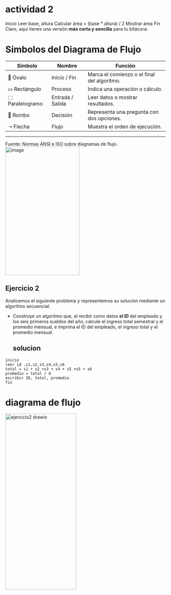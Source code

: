 # actividad 2 
Inicio
Leer base, altura
Calcular área = (base * altura) / 2
Mostrar área
Fin
Claro, aquí tienes una versión **más corta y sencilla** para tu bitácora:



# Símbolos del Diagrama de Flujo

| Símbolo     | Nombre     | Función                                 |
| --------------- | ---------------- | ------------------------------------------- |
| 🔷 Óvalo        | Inicio / Fin     | Marca el comienzo o el final del algoritmo. |
| ▭ Rectángulo    | Proceso          | Indica una operación o cálculo.             |
| ⬚ Paralelogramo | Entrada / Salida | Leer datos o mostrar resultados.            |
| 🔺 Rombo        | Decisión         | Representa una pregunta con dos opciones.   |
| ➝ Flecha        | Flujo            | Muestra el orden de ejecución.              |

---

Fuente: Normas ANSI e ISO sobre diagramas de flujo.
<img width="233" height="403" alt="image" src="https://github.com/user-attachments/assets/2b40f1a2-a0d4-4f8a-af3e-b47637377d59" />

## Ejercicio 2

Analicemos el siguiente problema y representemos su solución mediante un algoritmo secuencial.

- Construye un algoritmo que, al recibir como datos **el ID** del empleado y los seis primeros sueldos del año, calcule el ingreso total semestral y el promedio mensual, e imprima el ID del empleado, el ingreso total y el promedio mensual.

  ## solucion
```
inicio 
leer id ,s1,s2,s3,s4,s5,s6
total = s1 + s2 +s3 + s4 + s5 +s5 + s6
promedio = total / 6
escribir ID, total, promedio
fin
```
# diagrama de flujo
<img width="222" height="552" alt="ejercicio2 drawio" src="https://github.com/user-attachments/assets/d08e76d5-3eee-4b7e-929c-0669e59c55aa" />
